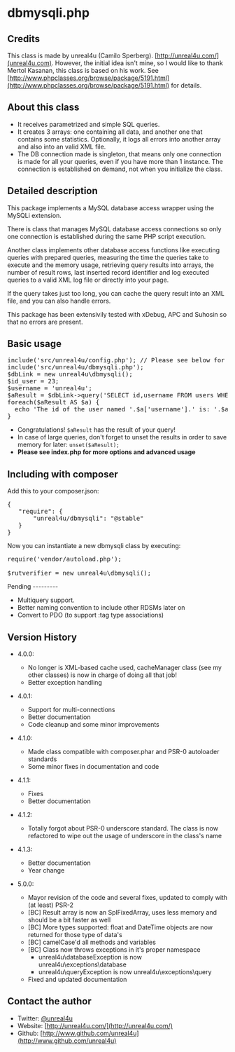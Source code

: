 dbmysqli.php
======

Credits
--------

This class is made by unreal4u (Camilo Sperberg). [http://unreal4u.com/](unreal4u.com). However, the initial idea isn't
mine, so I would like to thank Mertol Kasanan, this class is based on his work.
See [http://www.phpclasses.org/browse/package/5191.html](http://www.phpclasses.org/browse/package/5191.html) for details.

About this class
--------

* It receives parametrized and simple SQL queries.
* It creates 3 arrays: one containing all data, and another one that contains some statistics. Optionally, it logs all errors into another array and also into an valid XML file.
* The DB connection made is singleton, that means only one connection is made for all your queries, even if you have more than 1 instance. The connection is established on demand, not when you initialize the class.

Detailed description
---------

This package implements a MySQL database access wrapper using the MySQLi extension.

There is class that manages MySQL database access connections so only one connection is established during the same PHP script execution.

Another class implements other database access functions like executing queries with prepared queries, measuring the time the queries take to execute and the memory usage, retrieving query results into arrays, the number of result rows, last inserted record identifier and log executed queries to a valid XML log file or directly into your page.

If the query takes just too long, you can cache the query result into an XML file, and you can also handle errors.

This package has been extensivily tested with xDebug, APC and Suhosin so that no errors are present.

Basic usage
----------

<pre>include('src/unreal4u/config.php'); // Please see below for explanation
include('src/unreal4u/dbmysqli.php');
$dbLink = new unreal4u\dbmysqli();
$id_user = 23;
$username = 'unreal4u';
$aResult = $dbLink->query('SELECT id,username FROM users WHERE id = ? AND username = ?',$id_user,$username);
foreach($aResult AS $a) {
  echo 'The id of the user named '.$a['username'].' is: '.$a['id']."\n";
}
</pre>
* Congratulations! <code>$aResult</code> has the result of your query!
* In case of large queries, don't forget to unset the results in order to save memory for later: <code>unset($aResult);</code>
* **Please see index.php for more options and advanced usage**

Including with composer
---------

Add this to your composer.json:
<pre>
{
   "require": {
       "unreal4u/dbmysqli": "@stable"
   }
}
</pre>

Now you can instantiate a new dbmysqli class by executing:

<pre>
require('vendor/autoload.php');

$rutverifier = new unreal4u\dbmysqli();
</pre>

Pending ---------
* Multiquery support.
* Better naming convention to include other RDSMs later on
* Convert to PDO (to support :tag type associations)

Version History
----------

* 4.0.0:
    * No longer is XML-based cache used, cacheManager class (see my other classes) is now in charge of doing all that job!
    * Better exception handling
* 4.0.1:
    * Support for multi-connections
    * Better documentation
    * Code cleanup and some minor improvements
* 4.1.0:
    * Made class compatible with composer.phar and PSR-0 autoloader standards
    * Some minor fixes in documentation and code
* 4.1.1:
    * Fixes
    * Better documentation
* 4.1.2:
    * Totally forgot about PSR-0 underscore standard. The class is now refactored to wipe out the usage of underscore in the class's name
* 4.1.3:
    * Better documentation
    * Year change

* 5.0.0:
    * Mayor revision of the code and several fixes, updated to comply with (at least) PSR-2
    * [BC] Result array is now an SplFixedArray, uses less memory and should be a bit faster as well
    * [BC] More types supported: float and DateTime objects are now returned for those type of data's
    * [BC] camelCase'd all methods and variables
    * [BC] Class now throws exceptions in it's proper namespace
        * unreal4u\databaseException is now unreal4u\exceptions\database
        * unreal4u\queryException is now unreal4u\exceptions\query
    * Fixed and updated documentation

Contact the author
-------

* Twitter: [@unreal4u](http://twitter.com/unreal4u)
* Website: [http://unreal4u.com/](http://unreal4u.com/)
* Github:  [http://www.github.com/unreal4u](http://www.github.com/unreal4u)
